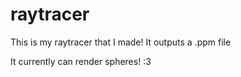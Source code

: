 # raytracer
This is my raytracer that I made! It outputs a .ppm file

It currently can render spheres! :3